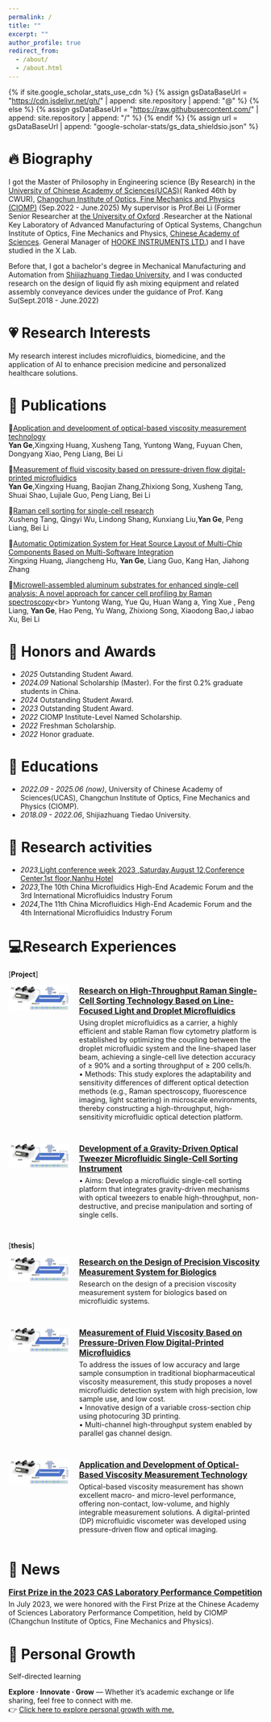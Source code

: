 ```yaml
---
permalink: /
title: ""
excerpt: ""
author_profile: true
redirect_from: 
  - /about/
  - /about.html
---
```


{% if site.google_scholar_stats_use_cdn %}
{% assign gsDataBaseUrl = "https://cdn.jsdelivr.net/gh/" | append: site.repository | append: "@" %}
{% else %}
{% assign gsDataBaseUrl = "https://raw.githubusercontent.com/" | append: site.repository | append: "/" %}
{% endif %}
{% assign url = gsDataBaseUrl | append: "google-scholar-stats/gs_data_shieldsio.json" %}

<span id="biography"></span>
# 🔥 Biography
 I got the Master of Philosophy in Engineering science (By Research) in the [University of Chinese Academy of Sciences(UCAS)](https://www.ucas.ac.cn/)( Ranked 46th by CWUR), [Changchun Institute of Optics, Fine Mechanics and Physics (CIOMP)](https://www.ciomp.ac.cn/) (Sep.2022 - June.2025)
My supervisor is Prof.Bei Li (Former Senior Researcher at [the University of Oxford](https://spie.org/profile/Bei.Li-287736) .Researcher at the National Key Laboratory of Advanced Manufacturing of Optical Systems, Changchun Institute of Optics, Fine Mechanics and Physics, [Chinese Academy of Sciences](https://people.ucas.ac.cn/~beili?language=en). General Manager of [HOOKE INSTRUMENTS LTD.](https://en.hooke-instruments.com/)) and I have studied in the X Lab.

Before that, I got a bachelor's degree in Mechanical Manufacturing and Automation from [Shijiazhuang Tiedao University](https://www.stdu.edu.cn/), and I was conducted research on the design of liquid fly ash mixing equipment and related assembly conveyance devices under the guidance of Prof. Kang Su(Sept.2018 - June.2022)
<span id="research-interests"></span>
# 💗 Research Interests
My research interest includes microfluidics, biomedicine, and the application of AI to enhance precision medicine and personalized healthcare solutions.
<span id="publications"></span>
# 📝 Publications 

🎉[Application and development of optical-based viscosity measurement technology](https://www.sciencedirect.com/science/article/pii/S0143816624003919)<br>
**Yan Ge**,Xingxing Huang, Xusheng Tang, Yuntong Wang, Fuyuan Chen, Dongyang Xiao, Peng Liang, Bei Li

🎉[Measurement of fluid viscosity based on pressure-driven flow digital-printed microfluidics](https://pubs.rsc.org/en/content/articlelanding/2025/an/d4an01550a)<br>
**Yan Ge**,Xingxing Huang, Baojian Zhang,Zhixiong Song, Xusheng Tang, Shuai Shao, Lujiale Guo, Peng Liang, Bei Li

🎉[Raman cell sorting for single-cell research](https://www.frontiersin.org/journals/bioengineering-and-biotechnology/articles/10.3389/fbioe.2024.1389143/full)<br>
Xusheng Tang, Qingyi Wu, Lindong Shang, Kunxiang Liu,**Yan Ge**, Peng Liang, Bei Li

🎉[Automatic Optimization System for Heat Source Layout of Multi-Chip Components Based on Multi-Software Integration](https://www.mdpi.com/2076-3417/14/11/4577)<br>
Xingxing Huang, Jiangcheng Hu, **Yan Ge**, Liang Guo, Kang Han, Jiahong Zhang

🎉[Microwell-assembled aluminum substrates for enhanced single-cell analysis: A novel approach for cancer cell profiling by Raman spectroscopy](https://www.sciencedirect.com/science/article/pii/S0039914024015285#:~:text=We%20present%20a%20microwell-assembled%20aluminum%20substrate%20platform%20that,improves%20signal%20stability%20and%20the%20signal-to-noise%20ratio%20%28SNR%29.)<br>
Yuntong Wang, Yue Qu, Huan Wang a, Ying Xue , Peng Liang, **Yan Ge**, Hao Peng, Yu Wang, Zhixiong Song, Xiaodong Bao,J iabao Xu, Bei Li 
<span id="honors-and-awards"></span>
# 🥇 Honors and Awards
- *2025* Outstanding Student Award.
- *2024.09* National Scholarship (Master).
   For the first 0.2% graduate students in China.
- *2024* Outstanding Student Award.
- *2023* Outstanding Student Award.
- *2022* CIOMP Institute-Level Named Scholarship.
- *2022* Freshman Scholarship.
- *2022* Honor graduate.
 <span id="educations"></span>
# 📖 Educations
- *2022.09 - 2025.06 (now)*, University of Chinese Academy of Sciences(UCAS), Changchun Institute of Optics, Fine Mechanics and Physics (CIOMP). 
- *2018.09 - 2022.06*, Shijiazhuang Tiedao University. 
<span id="research-activities"></span>
# 💬 Research activities

- *2023*,[Light conference week 2023 ,Saturday,August 12,Conference Center,1st floor,Nanhu Hotel ](https://lcw.lightconference.cn/light/4.html)</b>
- *2023*,The 10th China Microfluidics High-End Academic Forum and the 3rd International Microfluidics Industry Forum 
- *2024*,The 11th China Microfluidics High-End Academic Forum and the 4th International Microfluidics Industry Forum 
<span id="research-experiences"></span>
# 💻Research Experiences
[**Project**]
<!-- Section 1 -->
<div style="display: flex; align-items: flex-start; margin-bottom: 30px;">
  <img src="images/LFT-DP.png" alt="Image 1" width="120" style="margin-right: 20px;">
  <div>
    <a href="https://github.com/YanGe-zoe/LFL-DP/blob/main/README.md" style="font-weight: bold; font-size: 16px;">Research on High-Throughput Raman Single-Cell Sorting Technology Based on Line-Focused Light and Droplet Microfluidics</a>
    <p style="margin-top: 5px;">
      Using droplet microfluidics as a carrier, a highly efficient and stable Raman flow cytometry platform is established by optimizing the coupling between the droplet microfluidic system and the line-shaped laser beam, achieving a single-cell live detection accuracy of ≥ 90% and a sorting throughput of ≥ 200 cells/h.<br>
      • Methods: This study explores the adaptability and sensitivity differences of different optical detection methods (e.g., Raman spectroscopy, fluorescence imaging, light scattering) in microscale environments, thereby constructing a high-throughput, high-sensitivity microfluidic optical detection platform.
    </p>
  </div>
</div>

<!-- Section 2 -->
<div style="display: flex; align-items: flex-start; margin-bottom: 30px;">
  <img src="images/LFT-DP.png" alt="Image 2" width="120" style="margin-right: 20px;">
  <div>
    <a href="https://your-link2.com" target="_blank" style="font-weight: bold; font-size: 16px;">Development of a Gravity-Driven Optical Tweezer Microfluidic Single-Cell Sorting Instrument</a>
    <p style="margin-top: 5px;">
      • Aims: Develop a microfluidic single-cell sorting platform that integrates gravity-driven mechanisms with optical tweezers to enable high-throughput, non-destructive, and precise manipulation and sorting of single cells.
    </p>
  </div>
</div>

[**thesis**]
<!-- Section 3 -->
<div style="display: flex; align-items: flex-start; margin-bottom: 30px;">
  <img src="images/LFT-DP.png" alt="Image 3" width="120" style="margin-right: 20px;">
  <div>
    <a href="https://your-link3.com" target="_blank" style="font-weight: bold; font-size: 16px;">Research on the Design of Precision Viscosity Measurement System for Biologics</a>
    <p style="margin-top: 5px;">
      Research on the design of a precision viscosity measurement system for biologics based on microfluidic systems.
    </p>
  </div>
</div>

<!-- Section 4 -->
<div style="display: flex; align-items: flex-start; margin-bottom: 30px;">
  <img src="images/LFT-DP.png" alt="Image 4" width="120" style="margin-right: 20px;">
  <div>
    <a href="https://www.sciencedirect.com/science/article/pii/S0143816624003919" target="_blank" style="font-weight: bold; font-size: 16px;">Measurement of Fluid Viscosity Based on Pressure-Driven Flow Digital-Printed Microfluidics</a>
    <p style="margin-top: 5px;">
      To address the issues of low accuracy and large sample consumption in traditional biopharmaceutical viscosity measurement, this study proposes a novel microfluidic detection system with high precision, low sample use, and low cost.<br>
      • Innovative design of a variable cross-section chip using photocuring 3D printing.<br>
      • Multi-channel high-throughput system enabled by parallel gas channel design.
    </p>
  </div>
</div>

<!-- Section 5 -->
<div style="display: flex; align-items: flex-start; margin-bottom: 30px;">
  <img src="images/LFT-DP.png" alt="Image 5" width="120" style="margin-right: 20px;">
  <div>
    <a href="https://pubs.rsc.org/en/content/articlelanding/2025/an/d4an01550a" target="_blank" style="font-weight: bold; font-size: 16px;">Application and Development of Optical-Based Viscosity Measurement Technology</a>
    <p style="margin-top: 5px;">
      Optical-based viscosity measurement has shown excellent macro- and micro-level performance, offering non-contact, low-volume, and highly integrable measurement solutions. A digital-printed (DP) microfluidic viscometer was developed using pressure-driven flow and optical imaging.
    </p>
  </div>
</div>

<span id="news"></span>
# 🌟 News

<div style="margin-bottom: 20px;">
  <a href="https://ciomp.cas.cn/xwdt/zhxw/202307/t20230717_6810881.html" target="_blank" style="font-weight: bold; font-size: 16px;">
    First Prize in the 2023 CAS Laboratory Performance Competition
  </a>
  <p style="margin-top: 5px;">
    In July 2023, we were honored with the First Prize at the Chinese Academy of Sciences Laboratory Performance Competition, held by CIOMP (Changchun Institute of Optics, Fine Mechanics and Physics).
  </p>
</div>

<span id="personal-growth"></span>
# 🌱 Personal Growth
Self-directed learning
<p>
  <strong>Explore · Innovate · Grow</strong> — Whether it’s academic exchange or life sharing, feel free to connect with me.
  <br>
  👉 <a href="file:///G:/PHD/web/src/preview.html" target="_blank">Click here to explore personal growth with me.</a>
</p>

